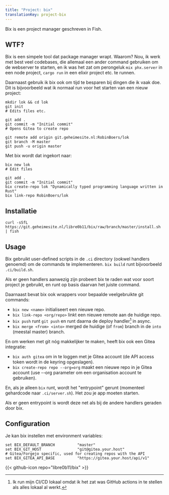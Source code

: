 ```yaml
---
title: "Project: bix"
translationKey: project-bix
---
```


Bix is een project manager geschreven in Fish.

## WTF?

Bix is een simpele tool dat package manager wrapt. Waarom? Nou, ik werk met best veel codebases, die allemaal een ander command gebruiken om de webserver te starten, en ik was het zat om perongeluk `mix phx.server` in een node project, `cargo run` in een elixir project etc. te runnen.

Daarnaast gebruik ik bix ook om tijd te besparen bij dingen die ik vaak doe. Dit is bijvoorbeeld wat ik normaal run voor het starten van een nieuw project:

```shell
mkdir lok && cd lok
git init
# Edits files etc.

git add .
git commit -m "Initial commit"
# Opens Gitea to create repo

git remote add origin git.geheimesite.nl:RobinBoers/lok
git branch -M master
git push -u origin master
```

Met bix wordt dat ingekort naar:

```shell
bix new lok
# Edit files

git add .
git commit -m "Initial commit"
bix create-repo lok "Dynamically typed programming language written in Rust"
bix link-repo RobinBoers/lok
```

## Installatie

```shell
curl -sSfL https://git.geheimesite.nl/libre0b11/bix/raw/branch/master/install.sh | fish
```

## Usage

Bix gebruikt user-defined scripts in de `.ci` directory (ookwel handlers genoemd) om de commands te implementeren. `bix build` runt bijvoorbeeld `.ci/build.sh`.

Als er geen handlers aanwezig zijn probeert bix te raden wat voor soort project je gebruikt, en runt op basis daarvan het juiste command.

Daarnaast bevat bix ook wrappers voor bepaalde veelgebruikte git commands:

- `bix new <name>` initialiseert een nieuwe repo.
- `bix link-repo <org/repo>` linkt een nieuwe remote aan de huidige repo.
- `bix push` runt `git push` en runt daarna de deploy handler[^1] in async.
- `bix merge <from> <into>` merged de huidige (of `from`) branch in de `into` (meestal master) branch.

En om werken met git nóg makkelijker te maken, heeft bix ook een Gitea integratie:

- `bix auth gitea` om in te loggen met je Gitea account (de API access token wordt in de keyring opgeslagen).
- `bix create-repo repo --org=org` maakt een nieuwe repo in je Gitea account (use --org parameter om een organisation account te gebruiken).

En, als je alleen `bix` runt, wordt het "entrypoint" gerunt (momenteel gehardcode naar `.ci/server.sh`). Het zou je app moeten starten.

Als er geen entrypoint is wordt deze net als bij de andere handlers geraden door bix.

## Configuration

Je kan bix instellen met environment variables:

```shell
set BIX_DEFAULT_BRANCH          "master"
set BIX_GIT_HOST                "git@gitea.your.host"
# Gitea/Forgejo specific, used for creating repos with the API
set BIX_GITEA_API_BASE          "https://gitea.your.host/api/v1"
```

[^1]: Ik run mijn CI/CD lokaal omdat ik het zat was GitHub actions in te stellen als alles lokaal al werkt.

<span hidden>Post information</span> {{< github-icon repo="libre0b11/bix" >}}
